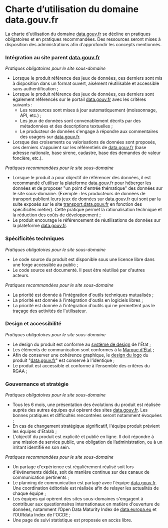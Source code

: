 # Charte d’utilisation du domaine data.gouv.fr

La charte d'utilisation du domaine [data.gouv.fr](http://data.gouv.fr/) se décline en pratiques obligatoires et en pratiques recommandées. Des ressources seront mises à disposition des administrations afin d'approfondir les concepts mentionnés.

### Intégration au site parent [data.gouv.fr](http://data.gouv.fr/)

*Pratiques obligatoires pour le site sous-domaine*

- Lorsque le produit référence des jeux de données, ces derniers sont mis à disposition dans un format ouvert, aisément réutilisable et accessible sans authentification ;
- Lorsque le produit référence des jeux de données, ces derniers sont également référencés sur le portail [data.gouv.fr](http://data.gouv.fr/) avec les critères suivants :
    - Les ressources sont mises à jour automatiquement (moissonnage, API, etc.) ;
    - Les jeux de données sont convenablement décrits par des métadonnées et des descriptions textuelles ;
    - Le producteur de données s'engage à répondre aux commentaires des usagers sur [data.gouv.fr](http://data.gouv.fr/).
- Lorsque des croisements ou valorisations de données sont proposés, ces derniers s'appuient sur les référentiels de [data.gouv.fr](http://data.gouv.fr/) (base adresse nationale, base sirene, cadastre, base des demandes de valeur foncière, etc.).

*Pratiques recommandées pour le site sous-domaine*

- Lorsque le produit a pour objectif de référencer des données, il est recommandé d'utiliser la plateforme [data.gouv.fr](http://data.gouv.fr/) pour héberger les données et de proposer "un point d'entrée thématique" des données sur le site sous-domaine. (Exemple : les producteurs de données de transport publient leurs jeux de données sur [data.gouv.fr](http://data.gouv.fr/) qui sont par la suite exposés sur le site [transport.data.gouv.fr](http://transport.data.gouv.fr/) en fonction des spécificités métier). Cette pratique permet la rationalisation technique et la réduction des coûts de développement ;
- Le produit encourage le référencement de réutilisations de données sur la plateforme [data.gouv.fr](http://data.gouv.fr/).

### Spécificités techniques

*Pratiques obligatoires pour le site sous-domaine*

- Le code source du produit est disponible sous une licence libre dans une forge accessible au public ;
- Le code source est documenté. Il peut être réutilisé par d'autres acteurs.

*Pratiques recommandées pour le site sous-domaine*

- La priorité est donnée à l'intégration d'outils techniques mutualisés ;
- La priorité est donnée à l'intégration d'outils en logiciels libres ;
- La priorité est donnée à l'intégration d'outils qui ne permettent pas le traçage des activités de l'utilisateur.

### Design et accessibilité

*Pratiques obligatoires pour le site sous-domaine*

- Le design du produit est conforme au [système de design](https://systeme-de-design.gouv.fr/) de l'État ;
- Les éléments de communication sont conformes à la [Marque d’État](https://www.gouvernement.fr/marque-Etat) ;
- Afin de conserver une cohérence graphique, le [design du logo](https://github.com/etalab/udata-front/blob/master/udata_front/theme/gouvfr/templates/svg/logotype.svg) du produit "[data.gouv.fr](http://data.gouv.fr/)" est conservé à l'identique ;
- Le produit est accessible et conforme à l’ensemble des critères du RGAA ;

### Gouvernance et stratégie

*Pratiques obligatoires pour le site sous-domaine*

- Tous les 6 mois, une présentation des évolutions du produit est réalisée auprès des autres équipes qui opèrent des sites [data.gouv.fr](http://data.gouv.fr/). Les bonnes pratiques et difficultés rencontrées seront notamment évoquées ;
- En cas de changement stratégique significatif, l'équipe produit prévient les équipes d'Etalab ;
- L'objectif du produit est explicité et publié en ligne. Il doit répondre à une mission de service public, une obligation de l’administration, ou à un irritant identifié en son sein.

*Pratiques recommandées pour le site sous-domaine*

- Un partage d'expérience est régulièrement réalisé soit lors d'événements dédiés, soit de manière continue sur des canaux de communication pertinents ;
- Le planning de communication est partagé avec l'équipe [data.gouv.fr](http://data.gouv.fr/). Une coordination éditoriale est réalisée afin de relayer les actualités de chaque équipe ;
- Les équipes qui opèrent des sites sous-domaines s'engagent à contribuer aux questionnaires internationaux en matière d'ouverture de données, notamment l’Open Data Maturity Index de [data.europa.eu](http://data.europa.eu/) et l’OURdata Index de l'OCDE ;
- Une page de suivi statistique est proposée en accès libre.
